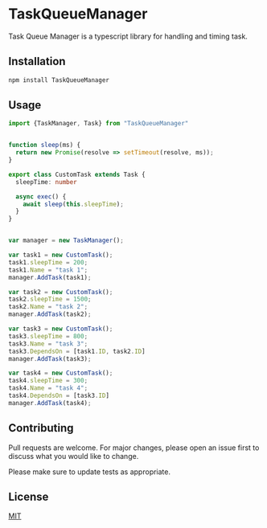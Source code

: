 # TaskQueueManager

Task Queue Manager is a typescript library for handling and timing task.

## Installation

```bash
npm install TaskQueueManager
```

## Usage

```typescript
import {TaskManager, Task} from "TaskQueueManager"


function sleep(ms) {
  return new Promise(resolve => setTimeout(resolve, ms));
}

export class CustomTask extends Task {
  sleepTime: number

  async exec() {
    await sleep(this.sleepTime);
  }
}


var manager = new TaskManager();

var task1 = new CustomTask();
task1.sleepTime = 200;
task1.Name = "task 1";
manager.AddTask(task1);

var task2 = new CustomTask();
task2.sleepTime = 1500;
task2.Name = "task 2";
manager.AddTask(task2);

var task3 = new CustomTask();
task3.sleepTime = 800;
task3.Name = "task 3";
task3.DependsOn = [task1.ID, task2.ID]
manager.AddTask(task3);

var task4 = new CustomTask();
task4.sleepTime = 300;
task4.Name = "task 4";
task4.DependsOn = [task3.ID]
manager.AddTask(task4);

```

## Contributing
Pull requests are welcome. For major changes, please open an issue first to discuss what you would like to change.

Please make sure to update tests as appropriate.

## License
[MIT](https://choosealicense.com/licenses/mit/)
